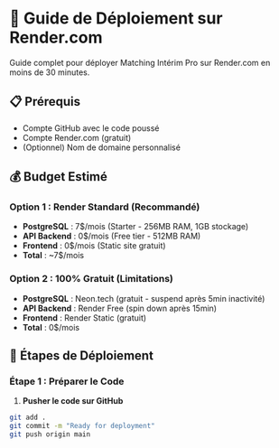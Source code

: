 # 🚀 Guide de Déploiement sur Render.com

Guide complet pour déployer Matching Intérim Pro sur Render.com en moins de 30 minutes.

## 📋 Prérequis

- Compte GitHub avec le code poussé
- Compte Render.com (gratuit)
- (Optionnel) Nom de domaine personnalisé

## 💰 Budget Estimé

### Option 1 : Render Standard (Recommandé)
- **PostgreSQL** : 7$/mois (Starter - 256MB RAM, 1GB stockage)
- **API Backend** : 0$/mois (Free tier - 512MB RAM)
- **Frontend** : 0$/mois (Static site gratuit)
- **Total** : ~7$/mois

### Option 2 : 100% Gratuit (Limitations)
- **PostgreSQL** : Neon.tech (gratuit - suspend après 5min inactivité)
- **API Backend** : Render Free (spin down après 15min)
- **Frontend** : Render Static (gratuit)
- **Total** : 0$/mois

## 📝 Étapes de Déploiement

### Étape 1 : Préparer le Code

1. **Pusher le code sur GitHub**
```bash
git add .
git commit -m "Ready for deployment"
git push origin main